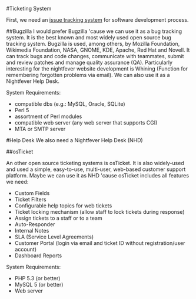 #Ticketing System

First, we need an [issue tracking system](http://en.wikipedia.org/wiki/Issue_tracking_system) for software development process.

##Bugzilla
I would prefer Bugzilla 'cause we can use it as a bug tracking system. It is the best known and most widely used open source bug tracking system. Bugzilla is used, among others, by Mozilla Foundation, Wikimedia Foundation, NASA, GNOME, KDE, Apache, Red Hat and Novell. It can track bugs and code changes, communicate with teammates, submit and review patches and manage quality assurance (QA). Particularly interesting for the nightfever website development is Whining (Function for remembering forgotten problems via email). We can also use it as a Nightfever Help Desk.

System Requirements:
* compatible dbs (e.g.: MySQL, Oracle, SQLite)
* Perl 5
* assortment of Perl modules
* compatible web server (any web server that supports CGI)
* MTA or SMTP server

#Help Desk
We also need a Nightfever Help Desk (NHD) 

##osTicket

An other open source ticketing systems is osTicket. It is also widely-used and used a simple, easy-to-use, multi-user, web-based customer support platform. Maybe we can use it as NHD 'cause osTicket includes all features we need:
* Custom Fields 
* Ticket Filters
* Configurable help topics for web tickets
* Ticket locking mechanism (allow staff to lock tickets during response)
* Assign tickets to a staff or to a team
* Auto-Responder
* Internal Notes
* SLA (Service Level Agreements)
* Customer Portal (login via email and ticket ID without registration/user account)
* Dashboard Reports

System Requirements:
* PHP 5.3 (or better) 
* MySQL 5 (or better) 
* Web server
